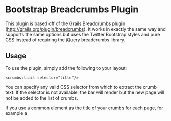 Bootstrap Breadcrumbs Plugin
============================
This plugin is based off of the Grails Breadcrumbs plugin (http://grails.org/plugin/breadcrumbs). It works in exactly the same way 
and supports the same options but uses the Twitter Bootstrap styles and pure CSS instead of requiring the jQuery breadcrumbs library.

Usage
-----
To use the plugin, simply add the following to your layout:

    <crumbs:trail selector="title"/>

You can specify any valid CSS selector from which to extract the crumb text. If the selector is not available, the bar will render but the new page
will not be added to the list of crumbs.

If you use a common element as the title of your crumbs for each page, for example a <title> element, you can specify this within your
Config.groovy file by adding the following snippet:
    breadcrumbs.selector="title"

Bootstrap-crumbs will use the in-page taglib defined element over the Config.groovy defined element when it exists. Any standard jquery-style selector should work in specifying the element to use for crumb naming.

Configuring Behavior
--------------------
Breadcrumbs offers several properties that can be defined in Config.groovy to alter it's default behavior. These are described as follows:

    breadcrumbs.home

By default the home icon in the crumb trail will forward to the grails.serverURL property. You can alter this location by defining the breadcrumbs.home property in Config.groovy

    breadcrumbs.selector

You can optionally specify a default selector to use in determining crumb names across all pages that contain the crumb trail. This can also be defined as described in Usage -> Adding the Taglib

    breadcrumbs.crumbs.max

By default the crumb trail is limited to a maximum of 10 crumbs. If the number of crumbs exceeds this, the oldest crumb is dropped from the trail. You can alter the number of crumbs to allow before this cut off by defining the breadcrumbs.crumbs.max property in Config.groovy

    breadcrumbs.crumbs.showDuplicates

By default the crumb trail will not show duplicate crumbs. If a crumb is already in the crumb trail and you revisit the page represented by that crumb, it will reposition the crumb to the front of the crumb trail. By enabling the showing of duplicates, the original crumb is left in it's position while a new one is added to the front of the crumb trail.

    breadcrumbs.crumbs.maxNameLength

By default each crumb name does not have a maximum length. This can potentially result in lengthy crumb names which cause the crumb trail to expand to an undesirable width. Defining breadcrumbs.crumbs.maxNameLength will cause any crumb name in excess of said length to be truncated and appended with a "..." to indicate the truncation.
